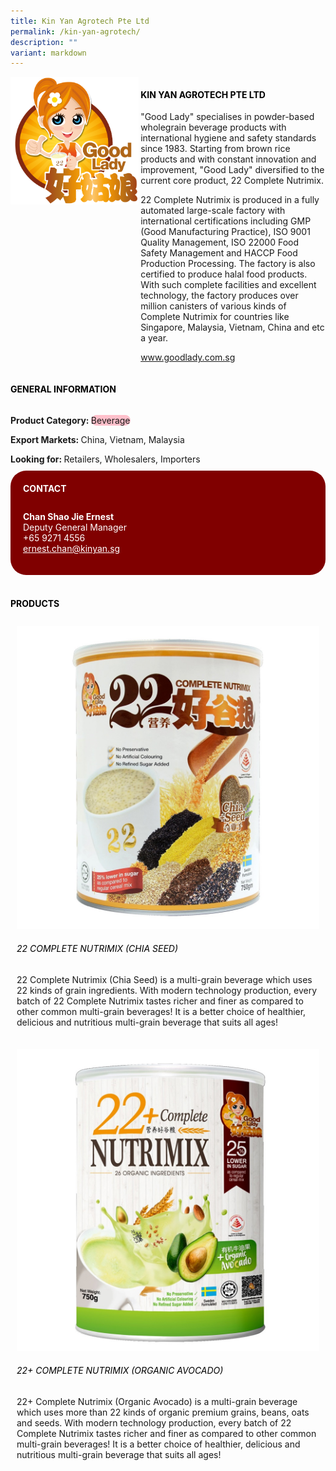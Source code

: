 ```yaml
---
title: Kin Yan Agrotech Pte Ltd
permalink: /kin-yan-agrotech/
description: ""
variant: markdown
---
```

<div class="flex-paragraph">
	<div style="display: flex; flex-wrap: wrap;" class="flex-container">
		<div style="flex: 1 1 40%; display: block;" class="card sgds">
			<img src="/images/kin_yan_agrotech_logo.png">
		</div>
		<div style="flex: 1 1 58%; display: block; margin-left: 3px" class="card-sgds">
			<h4 style="text-transform: uppercase; color: black;"><b>Kin Yan Agrotech Pte Ltd</b></h4>
			<p>"Good Lady" specialises in powder-based wholegrain beverage products with international hygiene and safety standards since 1983. Starting from brown rice products and with constant innovation and improvement, "Good Lady" diversified to the current core product, 22 Complete Nutrimix.</p><p>
			</p>22 Complete Nutrimix is produced in a fully automated large-scale factory with international certifications including GMP (Good Manufacturing Practice), ISO 9001 Quality Management, ISO 22000 Food Safety Management and HACCP Food Production Processing. The factory is also certified to produce halal food products. With such complete facilities and excellent technology, the factory produces over million canisters of various kinds of Complete Nutrimix for countries like Singapore, Malaysia, Vietnam, China and etc a year.<p></p>
			<p><a target="_blank" href="https://www.goodlady.com.sg">www.goodlady.com.sg</a></p>
		</div>
	</div>
</div>

<h4 style="text-transform: uppercase; color: black;">
	<b>General Information</b>
</h4>
<div style="display: flex; flex-wrap: wrap;" class="flex-container">
	<div style="flex: 1 1 65%; display: block; align-self: stretch" class="card sgds">
		<div class="flex-paragraph">
			<p>
				<b>Product Category: </b>
				<span style="background-color: pink; border-radius: 10px;">Beverage</span>
			</p>
			<p>
				<b>Export Markets: </b>China, Vietnam, Malaysia
			</p>
			<p style="margin-bottom: 10px;">
				<b>Looking for: </b>Retailers, Wholesalers, Importers
			</p>
		</div>
	</div>
	<div style="flex: 1 1 35%; padding: 10px; display: block; background-color: maroon; border-radius: 25px; align-self: center;" class="card sgds">
		<h4 style="color: white; margin-top: 10px; margin-left: 10px;">CONTACT</h4>
		<div class="flex-paragraph">
			<p style="padding: 10px; color: white;">
				<b>Chan Shao Jie Ernest</b>
				<br>Deputy General Manager<br>+65 9271 4556<br>
				<a style="color: white;" href="mailto:ernest.chan@kinyan.sg">ernest.chan@kinyan.sg</a>
			</p>
		</div>
	</div>
</div>
<br>
<h4 style="text-transform: uppercase; color: black;">
	<b>Products</b>
</h4>
<div style="display: flex; flex-wrap: wrap;">
	<div style="flex: 1 1 47%; margin: 10px; display: block;" class="card sgds">
		<div style="display: block;" class="flex-image">
			<img src="/images/kin_yan_agrotech_product_01.jpg">
		</div>
		<div class="flex-paragraph">
			<h6 style="text-transform: uppercase; color: black;">22 Complete Nutrimix (Chia Seed)</h6>
			<p>22 Complete Nutrimix (Chia Seed) is a multi-grain beverage which uses 22 kinds of grain ingredients. With modern technology production, every batch of 22 Complete Nutrimix tastes richer and finer as compared to other common multi-grain beverages! It is a better choice of healthier, delicious and nutritious multi-grain beverage that suits all ages!</p>
		</div>
	</div>
	<div style="flex: 1 1 47%; margin: 10px; display: block;" class="card sgds">
		<div style="display: block;" class="flex-image">
			<img src="/images/kin_yan_agrotech_product_02.jpg">
		</div>
		<div class="flex-paragraph">
			<h6 style="text-transform: uppercase; color: black;">22+ Complete Nutrimix (Organic Avocado)</h6>
			<p>22+ Complete Nutrimix (Organic Avocado) is a multi-grain beverage which uses more than 22 kinds of organic premium grains, beans, oats and seeds. With modern technology production, every batch of 22 Complete Nutrimix tastes richer and finer as compared to other common multi-grain beverages! It is a better choice of healthier, delicious and nutritious multi-grain beverage that suits all ages!</p>
		</div>
	</div>
</div>